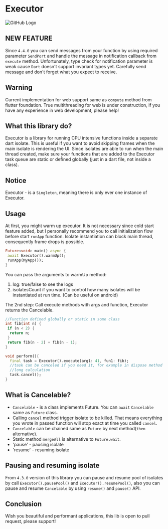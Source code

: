 # Executor

![GitHub Logo](images/logo2.jpg)

## NEW FEATURE
Since `4.4.0` you can send messages from your function by using required parameter `SendPort` and
handle the message in notification callback from `execute` method. Unfortunately, type check for 
notification parameter is weak cause `Dart` doesn't support invariant types yet. Carefully send 
message and don't forget what you expect to receive.

## Warning
Current implementation for web support same as `compute` method from flutter foundation.
True multithreading for web is under construction,
if you have any experience in web development, please help!

## What this library do?
Executor is a library for running CPU intensive functions inside a separate dart isolate.
This is useful if you want to avoid skipping frames when the main isolate is rendering the UI.
Since isolates are able to run when the main thread created, make sure your functions
that are added to the Executor task queue are static or defined globally (just in a dart file,
not inside a class).

## Notice
Executor - is a `Singleton`, meaning there is only ever one instance of Executor.

## Usage
At first, you might warm up executor. It is not necessary since cold start feature added,
but I personally recommend you to call initialization flow before start `runApp` function.
Isolate instantiation can block main thread, consequently frame drops is possible.

```dart
Future<void> main() async {
 await Executor().warmUp();
 runApp(MyApp());
}
```

You can pass the arguments to warmUp method:
1) log: true/false to see the logs
2) isolatesCount if you want to control how many isolates will be instantiated at run time. (Can be useful on android)

The 2nd step: Call execute methods with args and function, Executor returns the Cancelable.
```dart
//Function defined globally or static in some class
int fib(int n) {
 if (n < 2) {
  return n;
 }
 return fib(n - 2) + fib(n - 1);
}

void perform(){
  final task = Executor().execute(arg1: 41, fun1: fib);
  //task can be canceled if you need it, for example in dispose method in widget, block, presenter to stop parsing or
  //long calculation
  task.cancel();
}
```

## What is Cancelable?
- `Cancelable` - is a class implements Future. You can `await` `Cancelable` same as `Future` class.
- Calling `cancel` method trigger isolate to be killed. That means everything you wrote in passed function will stop 
  exact at time you called `cancel`.
- `Cancelable` can be chained same as `Future` by next method(`then` alternative).
- Static method `mergeAll` is alternative to `Future.wait`.
- 'pause' - pausing isolate
- 'resume' - resuming isolate

## Pausing and resuming isolate
From `4.3.0` version of this library you can pause and resume pool of isolates by call
`Executor().pausePool()` and `Executor().resumePool()`, also you can pause and resume `Cancelable`
by using `resume()` and `pause()` API.

## Conclusion
Wish you beautiful and performant applications, this lib is open to pull request, please support!

